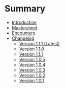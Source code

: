 # Summary

- [Introduction]()
- [Mastersheet](./mastersheet.md)
- [Encounters](docs/encounters.md)
- [Changelog]()
    - [Version 1.1.1 (Latest)](./docs/v1.1.1/patch_notes.md)
    - [Version 1.1.0](./docs/past-versions/v1.1.0/patch_notes.md)
    - [Version 1.1.1](./docs/past-versions/v1.1.1/patch_notes.md)
    - [Version 1.0.5](./docs/past-versions/v1.0.5/patch_notes.md)
    - [Version 1.0.4](./docs/past-versions/v1.0.4/patch_notes.md)
    - [Version 1.0.3](./docs/past-versions/v1.0.3/patch_notes.md)
    - [Version 1.0.2](./docs/past-versions/v1.0.2/patch_notes.md)
    - [Version 1.0.1](./docs/past-versions/v1.0.1/patch_notes.md)
